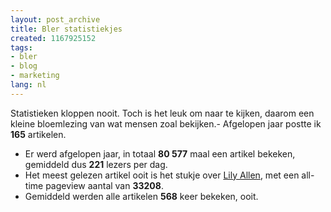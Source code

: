 ```yaml
---
layout: post_archive
title: Bler statistiekjes
created: 1167925152
tags:
- bler
- blog
- marketing
lang: nl
---
```

Statistieken kloppen nooit. Toch is het leuk om naar te kijken, daarom een kleine bloemlezing van wat mensen zoal bekijken.- Afgelopen jaar postte ik **165** artikelen.

* Er werd afgelopen jaar, in totaal **80 577** maal een artikel bekeken, gemiddeld dus **221** lezers per dag.
* Het meest gelezen artikel ooit is het stukje over [Lily Allen](http://bler.webschuur.com/lily_allen_urban_ska), met een all-time pageview aantal van **33208**.
* Gemiddeld werden alle artikelen **568** keer bekeken, ooit.
